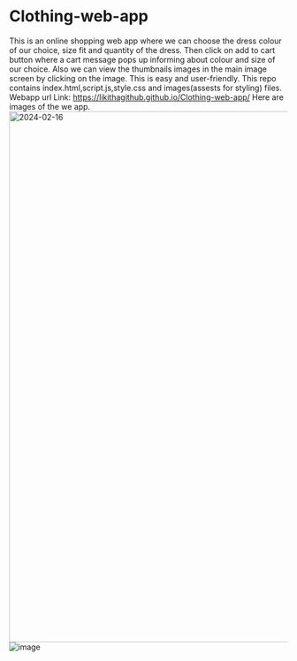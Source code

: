 # Clothing-web-app
This is an online shopping web app where we can choose the dress colour of our choice, size fit and quantity of the dress. Then click on add to cart button where a cart message pops up informing about colour and size of our choice. Also we can view the thumbnails images in the main image screen by clicking on the image. This is easy and user-friendly.
This repo contains index.html,script.js,style.css and images(assests for styling) files.
Webapp url Link: https://likithagithub.github.io/Clothing-web-app/
Here are images of the we app.
<img width="960" alt="2024-02-16" src="https://github.com/likithagithub/Clothing-web-app/assets/99140002/74de3892-ceb2-4b9a-9c78-d733faacad87">
![image](https://github.com/likithagithub/Clothing-web-app/assets/99140002/9dba03fb-4eb0-4ce6-9698-09152d76f746)


